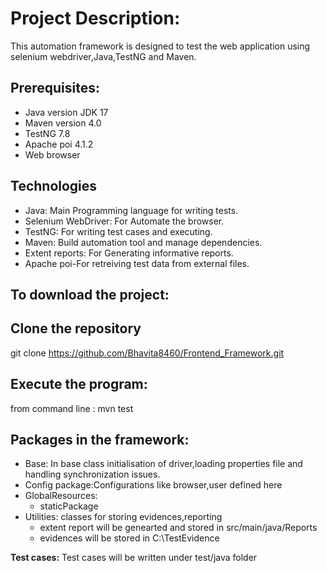 # Project Description:
This automation framework is designed to test the web application using selenium webdriver,Java,TestNG and Maven.

## Prerequisites:

- Java version JDK 17
- Maven version 4.0
- TestNG 7.8
- Apache poi 4.1.2
- Web browser 

## Technologies

- Java: Main Programming language for writing tests.
- Selenium WebDriver: For Automate the browser.
- TestNG: For writing test cases and executing.
- Maven: Build automation tool and manage dependencies.
- Extent reports: For Generating informative reports.
- Apache poi-For retreiving test data from external files.


## To download the project:

## Clone the repository

git clone https://github.com/Bhavita8460/Frontend_Framework.git

## Execute the program:

from command line : mvn test 

## Packages in the framework:

- Base: In base class initialisation of driver,loading properties file and handling synchronization issues.
- Config package:Configurations like browser,user defined here
- GlobalResources:
    - staticPackage
 - Utilities: classes for storing evidences,reporting 
    - extent report will be genearted and stored in src/main/java/Reports
    - evidences will be stored in C:\TestEvidence

**Test cases:**
Test cases will be written under test/java folder
